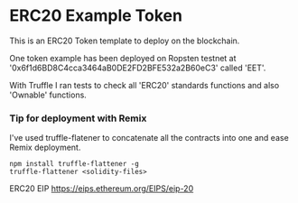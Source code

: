 # ERC20 Example Token

This is an ERC20 Token template to deploy on the blockchain.  

One token example has been deployed on Ropsten testnet at '0x6f1d6BD8C4cca3464aB0DE2FD2BFE532a2B60eC3' called 'EET'.  

With Truffle I ran tests to check all 'ERC20' standards functions and also 'Ownable' functions.


### Tip for deployment with Remix

I've used truffle-flatener to concatenate all the contracts into one and ease Remix deployment.  

```
npm install truffle-flattener -g
truffle-flattener <solidity-files>
```

ERC20 EIP https://eips.ethereum.org/EIPS/eip-20